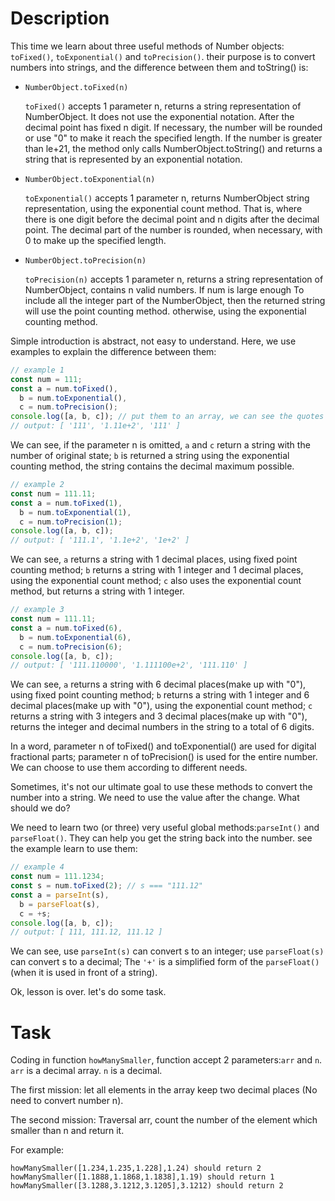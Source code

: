 # Description

This time we learn about three useful methods of Number objects: `toFixed()`, `toExponential()` and `toPrecision()`. their purpose is to convert numbers into strings, and the difference between them and toString() is:

- `NumberObject.toFixed(n)`

  `toFixed()` accepts 1 parameter n, returns a string representation of NumberObject. It does not use the exponential notation. After the decimal point has fixed n digit. If necessary, the number will be rounded or use "0" to make it reach the specified length. If the number is greater than le+21, the method only calls NumberObject.toString() and returns a string that is represented by an exponential notation.

- `NumberObject.toExponential(n)`

  `toExponential()` accepts 1 parameter n, returns NumberObject string representation, using the exponential count method. That is, where there is one digit before the decimal point and n digits after the decimal point. The decimal part of the number is rounded, when necessary, with 0 to make up the specified length.

- `NumberObject.toPrecision(n)`

  `toPrecision(n)` accepts 1 parameter n, returns a string representation of NumberObject, contains n valid numbers. If num is large enough To include all the integer part of the NumberObject, then the returned string will use the point counting method. otherwise, using the exponential counting method.

Simple introduction is abstract, not easy to understand. Here, we use examples to explain the difference between them:

```javascript
// example 1
const num = 111;
const a = num.toFixed(),
  b = num.toExponential(),
  c = num.toPrecision();
console.log([a, b, c]); // put them to an array, we can see the quotes
// output: [ '111', '1.11e+2', '111' ]
```

We can see, if the parameter n is omitted, `a` and `c` return a string with the number of original state; `b` is returned a string using the exponential counting method, the string contains the decimal maximum possible.

```javascript
// example 2
const num = 111.11;
const a = num.toFixed(1),
  b = num.toExponential(1),
  c = num.toPrecision(1);
console.log([a, b, c]);
// output: [ '111.1', '1.1e+2', '1e+2' ]
```

We can see, `a` returns a string with 1 decimal places, using fixed point counting method; `b` returns a string with 1 integer and 1 decimal places, using the exponential count method; `c` also uses the exponential count method, but returns a string with 1 integer.

```javascript
// example 3
const num = 111.11;
const a = num.toFixed(6),
  b = num.toExponential(6),
  c = num.toPrecision(6);
console.log([a, b, c]);
// output: [ '111.110000', '1.111100e+2', '111.110' ]
```

We can see, `a` returns a string with 6 decimal places(make up with "0"), using fixed point counting method; `b` returns a string with 1 integer and 6 decimal places(make up with "0"), using the exponential count method; `c` returns a string with 3 integers and 3 decimal places(make up with "0"), returns the integer and decimal numbers in the string to a total of 6 digits.

In a word, parameter n of toFixed() and toExponential() are used for digital fractional parts; parameter n of toPrecision() is used for the entire number. We can choose to use them according to different needs.

Sometimes, it's not our ultimate goal to use these methods to convert the number into a string. We need to use the value after the change. What should we do?

We need to learn two (or three) very useful global methods:`parseInt()` and `parseFloat()`. They can help you get the string back into the number. see the example learn to use them:

```javascript
// example 4
const num = 111.1234;
const s = num.toFixed(2); // s === "111.12"
const a = parseInt(s),
  b = parseFloat(s),
  c = +s;
console.log([a, b, c]);
// output: [ 111, 111.12, 111.12 ]
```

We can see, use `parseInt(s)` can convert s to an integer; use `parseFloat(s)` can convert s to a decimal; The `'+'` is a simplified form of the `parseFloat()`(when it is used in front of a string).

Ok, lesson is over. let's do some task.

# Task

Coding in function `howManySmaller`, function accept 2 parameters:`arr` and `n`. `arr` is a decimal array. `n` is a decimal.

The first mission: let all elements in the array keep two decimal places (No need to convert number n).

The second mission: Traversal arr, count the number of the element which smaller than n and return it.

For example:

```
howManySmaller([1.234,1.235,1.228],1.24) should return 2
howManySmaller([1.1888,1.1868,1.1838],1.19) should return 1
howManySmaller([3.1288,3.1212,3.1205],3.1212) should return 2
```
